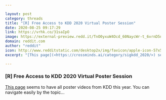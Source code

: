 ```yaml
---

layout: post
category: threads
title: "[R] Free Access to KDD 2020 Virtual Poster Session"
date: 2020-08-25 09:17:29
link: https://vrhk.co/31saIpO
image: https://external-preview.redd.it/TnO0yxuW4Ocd_60NaycWr-t_6vrnD5nu43umJTdQCJ8.jpg?width=1200&height=628.272251309&auto=webp&crop=1200:628.272251309,smart&s=c1937df159de713bc728988016bd44340779a05b
domain: reddit.com
author: "reddit"
icon: http://www.redditstatic.com/desktop2x/img/favicon/apple-icon-57x57.png
excerpt: "[This page](<https://crossminds.ai/category/sigkdd_2020/>) seems to have all poster videos from KDD this year. You can navigate easily by the topic..."

---
```


### [R] Free Access to KDD 2020 Virtual Poster Session

[This page](<https://crossminds.ai/category/sigkdd_2020/>) seems to have all poster videos from KDD this year. You can navigate easily by the topic...